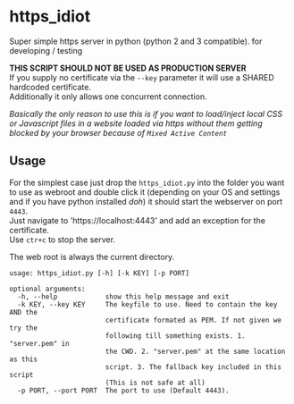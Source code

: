 # https_idiot
Super simple https server in python (python 2 and 3 compatible). for developing / testing

**THIS SCRIPT SHOULD NOT BE USED AS PRODUCTION SERVER**  
If you supply no certificate via the `--key` parameter it will use a SHARED hardcoded certificate.  
Additionally it only allows one concurrent connection.  

*Basically the only reason to use this is if you want to load/inject local CSS or Javascript files in a website loaded via https without them getting blocked by your browser because of `Mixed Active Content`*  



Usage
-----
For the simplest case just drop the `https_idiot.py` into the folder you want to use as webroot and double click it (depending on your OS and settings and if you have python installed *doh*) it should start the webserver on port `4443`.  
Just navigate to 'https://localhost:4443' and add an exception for the certificate.  
Use `ctr+c` to stop the server.

The web root is always the current directory.  

    usage: https_idiot.py [-h] [-k KEY] [-p PORT]
    
    optional arguments:
      -h, --help            show this help message and exit
      -k KEY, --key KEY     The keyfile to use. Need to contain the key AND the
                            certificate formated as PEM. If not given we try the
                            following till something exists. 1. "server.pem" in
                            the CWD. 2. "server.pem" at the same location as this
                            script. 3. The fallback key included in this script
                            (This is not safe at all)
      -p PORT, --port PORT  The port to use (Default 4443).


